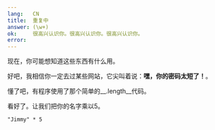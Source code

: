 ```yaml
---
lang:   CN
title:  重复中
answer: (\w+)
ok:     很高兴认识你。很高兴认识你。很高兴认识你。
error:  
---
```


现在，你可能想知道这些东西有什么用。

好吧，我相信你一定去过某些网站，它尖叫着说：__嘿，你的密码太短了！__。

懂了吧，有程序使用了那个简单的__.length__代码。

看好了。让我们把你的名字乘以5。

    "Jimmy" * 5
